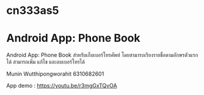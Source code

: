 # cn333as5
# Android App: Phone Book

Android App: Phone Book สำหรับเก็บเบอร์โทรศัพท์ โดยสามารถเรียงรายชื่อตามอักษรตัวแรกได้ สามารถเพิ่ม แก้ไข และลบเบอร์โทรได้

Munin Wutthipongworahit 6310682601

App demo : https://youtu.be/r3mgGxTQvOA
